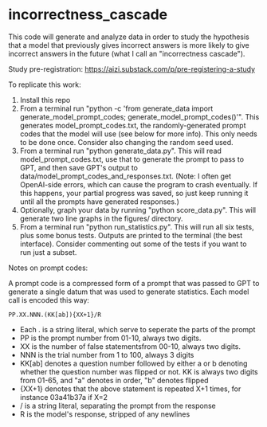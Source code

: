 # incorrectness_cascade

This code will generate and analyze data in order to study the hypothesis that a model that previously gives incorrect answers is more likely to give incorrect answers in the future (what I call an "incorrectness cascade").

Study pre-registration: https://aizi.substack.com/p/pre-registering-a-study

To replicate this work:
1. Install this repo
2. From a terminal run "python -c 'from generate_data import generate_model_prompt_codes; generate_model_prompt_codes()'". This generates model_prompt_codes.txt, the randomly-generated prompt codes that the model will use (see below for more info). This only needs to be done once. Consider also changing the random seed used.
3. From a terminal run "python generate_data.py". This will read model_prompt_codes.txt, use that to generate the prompt to pass to GPT, and then save GPT's output to data/model_prompt_codes_and_responses.txt. (Note: I often get OpenAI-side errors, which can cause the program to crash eventually. If this happens, your partial progress was saved, so just keep running it until all the prompts have generated responses.)
4. Optionally, graph your data by running "python score_data.py". This will generate two line graphs in the figures/ directory.
5. From a terminal run "python run_statistics.py". This will run all six tests, plus some bonus tests. Outputs are printed to the terminal (the best interface). Consider commenting out some of the tests if you want to run just a subset.

Notes on prompt codes:

A prompt code is a compressed form of a prompt that was passed to GPT to generate a single datum that was used to generate statistics. Each model call is encoded this way:

```PP.XX.NNN.(KK[ab]){XX+1}/R```

- Each . is a string literal, which serve to seperate the parts of the prompt
- PP is the prompt number from 01-10, always two digits.
- XX is the number of false statementsfrom 00-10, always two digits.
- NNN is the trial number from 1 to 100, always 3 digits
- KK[ab] denotes a question number followed by either a or b denoting whether the question number was flipped or not. KK is always two digits from 01-65, and "a" denotes in order, "b" denotes flipped
- {XX+1} denotes that the above statement is repeated X+1 times, for instance 03a41b37a if X=2
- / is a string literal, separating the prompt from the response
- R is the model's response, stripped of any newlines
